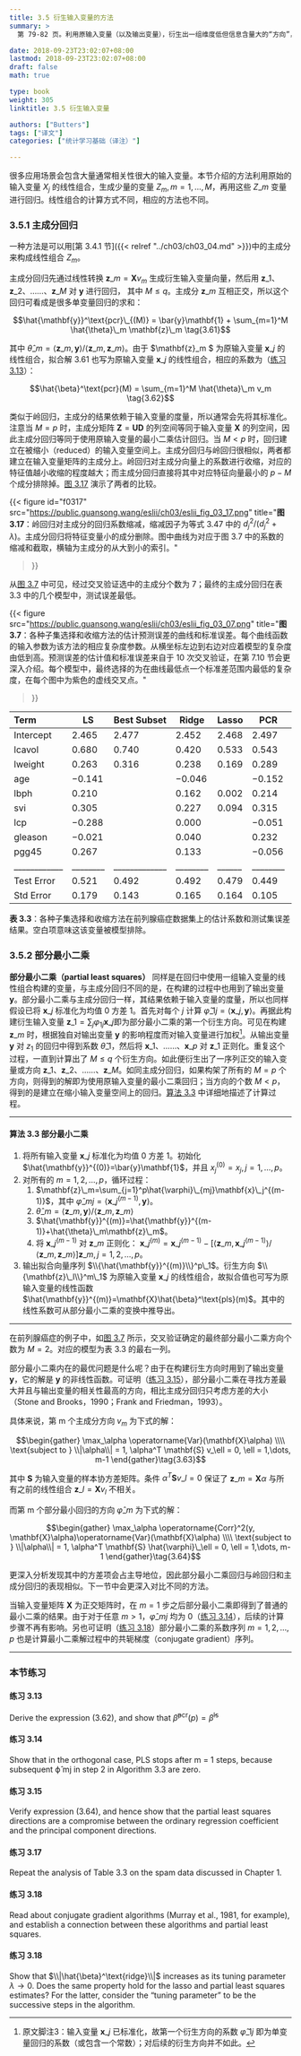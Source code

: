 ```yaml
---
title: 3.5 衍生输入变量的方法
summary: >
  第 79-82 页。利用原输入变量（以及输出变量），衍生出一组维度低但信息含量大的“方向”，使用衍生出的变量进行回归。本节的两个方法主成分回归和部分最小二乘，其原理和表现均与岭回归相似。

date: 2018-09-23T23:02:07+08:00
lastmod: 2018-09-23T23:02:07+08:00
draft: false
math: true

type: book
weight: 305
linktitle: 3.5 衍生输入变量

authors: ["Butters"]
tags: ["译文"]
categories: ["统计学习基础（译注）"]

---
```


很多应用场景会包含大量通常相关性很大的输入变量。本节介绍的方法利用原始的输入变量 $X_j$ 的线性组合，生成少量的变量 $Z_m,m=1,\dots,M$，再用这些 $Z\_m$ 变量进行回归。线性组合的计算方式不同，相应的方法也不同。

### 3.5.1 主成分回归

一种方法是可以用[第 3.4.1 节]({{< relref "../ch03/ch03_04.md" >}})中的主成分来构成线性组合 $Z_m$。

主成分回归先通过线性转换 $\mathbf{z}\_m=\mathbf{X}v_m$ 生成衍生输入变量向量，然后用 $\mathbf{z}\_1$、$\mathbf{z}\_2$、……、$\mathbf{z}\_M$ 对 $\mathbf{y}$ 进行回归，
其中 $M\leq q$。主成分 $\mathbf{z}\_m$ 互相正交，所以这个回归可看成是很多单变量回归的求和：

$$\hat{\mathbf{y}}^\text{pcr}\_{(M)} =
\bar{y}\mathbf{1} + \sum_{m=1}^M \hat{\theta}\_m \mathbf{z}\_m \tag{3.61}$$

其中 $\hat{\theta}\_m=\langle\mathbf{z}\_m,\mathbf{y}\rangle/\langle\mathbf{z}\_m,\mathbf{z}\_m\rangle$。由于 $\mathbf{z}\_m $ 为原输入变量 $\mathbf{x}\_j$ 的线性组合，拟合解 3.61 也写为原输入变量 $\mathbf{x}\_j$ 的线性组合，相应的系数为（[练习 3.13](#练习-313)）：

$$\hat{\beta}^\text{pcr}(M) = \sum_{m=1}^M \hat{\theta}\_m v_m \tag{3.62}$$

类似于岭回归，主成分的结果依赖于输入变量的度量，所以通常会先将其标准化。注意当 $M=p$ 时，主成分矩阵 $\mathbf{Z}=\mathbf{U}\mathbf{D}$ 的列空间等同于输入变量 $\mathbf{X}$ 的列空间，因此主成分回归等同于使用原输入变量的最小二乘估计回归。当 $M<p$ 时，回归建立在被缩小（reduced）的输入变量空间上。主成分回归与岭回归很相似，两者都建立在输入变量矩阵的主成分上。岭回归对主成分向量上的系数进行收缩，对应的特征值越小收缩的程度越大；而主成分回归直接将其中对应特征向量最小的 $p-M$ 个成分排除掉。[图 3.17](#figure-f0317) 演示了两者的比较。

{{< figure
  id="f0317"
  src="https://public.guansong.wang/eslii/ch03/eslii_fig_03_17.png"
  title="**图 3.17**：岭回归对主成分的回归系数缩减，缩减因子为等式 3.47 中的 $d_j^2/(d_j^2+\lambda)$。主成分回归将特征变量小的成分删除。图中曲线为对应于图 3.7 中的系数的缩减和截取，横轴为主成分的从大到小的索引。"
>}}

从[图 3.7](#figure-f0307) 中可见，经过交叉验证选中的主成分个数为 7；最终的主成分回归在表 3.3 中的几个模型中，测试误差最低。

{{< figure
  src="https://public.guansong.wang/eslii/ch03/eslii_fig_03_07.png"
  title="**图 3.7**：各种子集选择和收缩方法的估计预测误差的曲线和标准误差。每个曲线函数的输入参数为该方法的相应复杂度参数。从横坐标左边到右边对应着模型的复杂度由低到高。预测误差的估计值和标准误差来自于 10 次交叉验证，在第 7.10 节会更深入介绍。每个模型中，最终选择的为在曲线最低点一个标准差范围内最低的复杂度，在每个图中为紫色的虚线交叉点。"
>}}

| Term       | LS     | Best Subset | Ridge  |Lasso | PCR    | PLS    |
|:-----------|--------|-------------|--------|------|--------|--------|
| Intercept  | 2.465  | 2.477       | 2.452  |2.468 | 2.497  | 2.452  |
| lcavol     | 0.680  | 0.740       | 0.420  |0.533 | 0.543  | 0.419  |
| lweight    | 0.263  | 0.316       | 0.238  |0.169 | 0.289  | 0.344  |
| age        | −0.141 |             | −0.046 |      | −0.152 | −0.026 |
| lbph       | 0.210  |             | 0.162  |0.002 | 0.214  | 0.220  |
| svi        | 0.305  |             | 0.227  |0.094 | 0.315  | 0.243  |
| lcp        | −0.288 |             | 0.000  |      | −0.051 | 0.079  |
| gleason    | −0.021 |             | 0.040  |      | 0.232  | 0.011  |
| pgg45      | 0.267  |             | 0.133  |      | −0.056 | 0.084  |
|____________|________|_____________|________|______|________|________|
| Test Error | 0.521  | 0.492       | 0.492  |0.479 | 0.449  | 0.528  |
| Std Error  | 0.179  | 0.143       | 0.165  |0.164 | 0.105  | 0.152  |

**表 3.3**：各种子集选择和收缩方法在前列腺癌症数据集上的估计系数和测试集误差结果。空白项意味这该变量被模型排除。

### 3.5.2 部分最小二乘

**部分最小二乘（partial least squares）** 同样是在回归中使用一组输入变量的线性组合构建的变量，与主成分回归不同的是，在构建的过程中也用到了输出变量 $\mathbf{y}$。部分最小二乘与主成分回归一样，其结果依赖于输入变量的度量，所以也同样假设已将 $\mathbf{x}\_j$ 标准化为均值 0 方差 1。首先对每个 $j$ 计算 $\hat{\varphi}\_{1j}=\langle\mathbf{x}\_j,\mathbf{y}\rangle$。再据此构建衍生输入变量 $\mathbf{z}\_1=\sum_j\varphi_{1j}\mathbf{x}\_j$即为部分最小二乘的第一个衍生方向。可见在构建 $\mathbf{z}\_m$ 时，根据独自对输出变量 $\mathbf{y}$ 的影响程度而对输入变量进行加权[^1]。从输出变量 $\mathbf{y}$ 对 $z_1$ 的回归中得到系数 $\hat{\theta}\_1$，然后将 $\mathbf{x}\_1$、……、$\mathbf{x}\_p$ 对 $\mathbf{z}\_1$ 正则化。重复这个过程，一直到计算出了 $M\leq q$ 个衍生方向。如此便衍生出了一序列正交的输入变量或方向 $\mathbf{z}\_1$、$\mathbf{z}\_2$、……、$\mathbf{z}\_M$。如同主成分回归，如果构架了所有的 $M=p$ 个方向，则得到的解即为使用原输入变量的最小二乘回归；当方向的个数 $M<p$，得到的是建立在缩小输入变量空间上的回归。[算法 3.3](#算法-33-部分最小二乘) 中详细地描述了计算过程。

----------
#### 算法 3.3 部分最小二乘
1. 将所有输入变量 $\mathbf{x}\_j$ 标准化为均值 0 方差 1。初始化 $\hat{\mathbf{y}}^{(0)}=\bar{y}\mathbf{1}$，并且 $x_j^{(0)}=x_j,j=1,\dots,p$。
2. 对所有的 $m=1,2,\dots,p$，循环过程：
   1. $\mathbf{z}\_m=\sum_{j=1}^p\hat{\varphi}\_{mj}\mathbf{x}\_j^{(m-1)}$，其中 $\hat{\varphi}\_{mj}=\langle\mathbf{x}\_j^{(m-1)},\mathbf{y}\rangle$。
   2. $\hat{\theta}\_m=\langle\mathbf{z}\_m,\mathbf{y}\rangle/\langle\mathbf{z}\_m,\mathbf{z}\_m\rangle$
   3. $\hat{\mathbf{y}}^{(m)}=\hat{\mathbf{y}}^{(m-1)}+\hat{\theta}\_m\mathbf{z}\_m$。
   4. 将 $\mathbf{x}\_j^{(m-1)}$ 对 $\mathbf{z}\_m$ 正则化：
     $\mathbf{x}\_j^{(m)}=\mathbf{x}\_j^{(m-1)}-[\langle\mathbf{z}\_m,\mathbf{x}\_j^{(m-1)} \rangle/\langle\mathbf{z}\_m,\mathbf{z}\_m\rangle]\mathbf{z}\_m,j=1,2,\dots,p$。
3. 输出拟合向量序列 $\\{\hat{\mathbf{y}}^{(m)}\\}^p\_1$。衍生方向 $\\{\mathbf{z}\_l\\}^m\_1$ 为原输入变量 $\mathbf{x}\_j$ 的线性组合，故拟合值也可写为原输入变量的线性函数 $\hat{\mathbf{y}}^{(m)}=\mathbf{X}\hat{\beta}^\text{pls}(m)$。其中的线性系数可从部分最小二乘的变换中推导出。
----------

在前列腺癌症的例子中，如[图 3.7](#figure-f0307) 所示，交叉验证确定的最终部分最小二乘方向个数为 $M=2$。对应的模型为表 3.3 的最右一列。

部分最小二乘内在的最优问题是什么呢？由于在构建衍生方向时用到了输出变量 $\mathbf{y}$，它的解是 $\mathbf{y}$ 的非线性函数。可证明（[练习 3.15](#练习-315)），部分最小二乘在寻找方差最大并且与输出变量的相关性最高的方向，相比主成分回归只考虑方差的大小（Stone and Brooks，1990；Frank and Friedman，1993）。

具体来说，第 m 个主成分方向 $v_m$ 为下式的解：

$$\begin{gather}
\max_\alpha \operatorname{Var}(\mathbf{X}\alpha) \\\\
\text{subject to } \\|\alpha\\| = 1, \alpha^T \mathbf{S} v_\ell = 0, \ell = 1,\dots, m-1
\end{gather}\tag{3.63}$$

其中 $\mathbf{S}$ 为输入变量的样本协方差矩阵。条件 $\alpha^T\mathbf{S}v\_l=0$ 保证了 $\mathbf{z}\_m=\mathbf{X}\alpha$ 与所有之前的线性组合 $\mathbf{z}\_l=\mathbf{X}v_l$ 不相关。

而第 m 个部分最小回归的方向 $\hat{\varphi}\_m$ 为下式的解：

$$\begin{gather}
\max_\alpha \operatorname{Corr}^2(y, \mathbf{X}\alpha)\operatorname{Var}(\mathbf{X}\alpha) \\\\
\text{subject to } \\|\alpha\\| = 1, \alpha^T \mathbf{S} \hat{\varphi}\_\ell = 0, \ell = 1,\dots, m-1
\end{gather}\tag{3.64}$$

更深入分析发现其中的方差项会占主导地位，因此部分最小二乘回归与岭回归和主成分回归的表现相似。下一节中会更深入对比不同的方法。

当输入变量矩阵 $\mathbf{X}$ 为正交矩阵时，在 $m=1$ 步之后部分最小二乘即得到了普通的最小二乘的结果。由于对于任意 $m>1$，$\hat\varphi\_{mj}$ 均为 0（[练习 3.14](#练习-314)），后续的计算步骤不再有影响。另也可证明（[练习 3.18](#练习-318)）部分最小二乘的系数序列 $m=1,2,\dots,p$ 也是计算最小二乘解过程中的共轭梯度（conjugate gradient）序列。

----------
### 本节练习

#### 练习 3.13

Derive the expression (3.62), and show that
$\hat{\beta}^{\text{pcr}}(p)=\hat{\beta}^{\text{ls}}$

#### 练习 3.14

Show that in the orthogonal case, PLS stops after m = 1 steps,
because subsequent ϕ̂ mj in step 2 in Algorithm 3.3 are zero.

#### 练习 3.15

Verify expression (3.64), and hence show that the partial least
squares directions are a compromise between the ordinary regression
coefficient and the principal component directions.

#### 练习 3.17

Repeat the analysis of Table 3.3 on the spam data discussed in
Chapter 1.

#### 练习 3.18

Read about conjugate gradient algorithms (Murray et al., 1981, for
example), and establish a connection between these algorithms and partial
least squares.

#### 练习 3.18

Show that $\\|\hat{\beta}^\text{ridge}\\|$ increases as its tuning parameter
$\lambda\rightarrow 0$. Does
the same property hold for the lasso and partial least squares estimates?
For the latter, consider the “tuning parameter” to be the successive steps
in the algorithm.

[^1]: 原文脚注3：输入变量 $\mathbf{x}\_j$ 已标准化，故第一个衍生方向的系数 $\hat{\varphi}\_{1j}$ 即为单变量回归的系数（或包含一个常数）；对后续的衍生方向并不如此。

